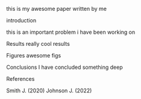 this is my awesome paper written by me

introduction

this is an important problem i have been working on

Results
really cool results

Figures
awesome figs

Conclusions
I have concluded something deep

References

Smith J. (2020)
Johnson J. (2022)
